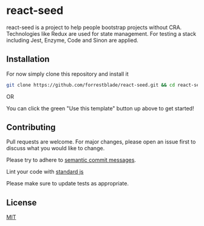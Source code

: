 # react-seed

react-seed is a project to help people bootstrap projects without CRA.  Technologies like Redux are used for state management.  For testing a stack including Jest, Enzyme, Code and Sinon are applied.

## Installation

For now simply clone this repository and install it

```bash
git clone https://github.com/forrestblade/react-seed.git && cd react-seed && npm i && npm start
```
OR

You can click the green "Use this template" button up above to get started!

## Contributing
Pull requests are welcome. For major changes, please open an issue first to discuss what you would like to change.

Please try to adhere to [semantic commit messages](https://seesparkbox.com/foundry/semantic_commit_messages).

Lint your code with [standard js](https://standardjs.com/)

Please make sure to update tests as appropriate.

## License
[MIT](https://choosealicense.com/licenses/mit/)